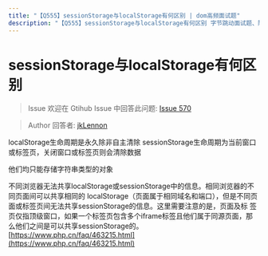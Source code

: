 ```yaml
---
title: "【Q555】sessionStorage与localStorage有何区别 | dom高频面试题"
description: "【Q555】sessionStorage与localStorage有何区别 字节跳动面试题、阿里腾讯面试题、美团小米面试题。"
---
```


# sessionStorage与localStorage有何区别

> Issue
> 欢迎在 Gtihub Issue 中回答此问题: [Issue 570](https://github.com/shfshanyue/Daily-Question/issues/570)

> Author
> 回答者: [jkLennon](https://github.com/jkLennon)

localStorage生命周期是永久除非自主清除
sessionStorage生命周期为当前窗口或标签页，关闭窗口或标签页则会清除数据

他们均只能存储字符串类型的对象

不同浏览器无法共享localStorage或sessionStorage中的信息。相同浏览器的不同页面间可以共享相同的 localStorage（页面属于相同域名和端口），但是不同页面或标签页间无法共享sessionStorage的信息。这里需要注意的是，页面及标 签页仅指顶级窗口，如果一个标签页包含多个iframe标签且他们属于同源页面，那么他们之间是可以共享sessionStorage的。
[https://www.php.cn/faq/463215.html](https://www.php.cn/faq/463215.html)
